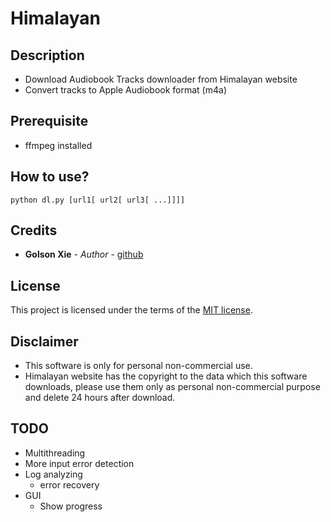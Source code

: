# Himalayan

## Description

- Download Audiobook Tracks downloader from Himalayan website
- Convert tracks to Apple Audiobook format (m4a)

## Prerequisite

- ffmpeg installed

## How to use?

```
python dl.py [url1[ url2[ url3[ ...]]]]
```

## Credits

- **Golson Xie** - *Author* - [github](https://github.com/oldfatcrab/Himalayan)

## License

This project is licensed under the terms of the [MIT license](LICENSE).

## Disclaimer

- This software is only for personal non-commercial use.
- Himalayan website has the copyright to the data which this software downloads, please use them only as personal non-commercial purpose and delete 24 hours after download.

## TODO
- Multithreading
- More input error detection
- Log analyzing
  - error recovery
- GUI
  - Show progress
